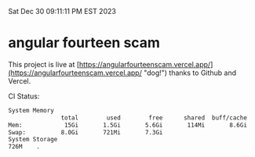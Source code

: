 Sat Dec 30 09:11:11 PM EST 2023

# angular fourteen scam


This project is live at [https://angularfourteenscam.vercel.app/](https://angularfourteenscam.vercel.app/ "dog!") thanks to Github and Vercel.

CI Status: 

```bash
System Memory
               total        used        free      shared  buff/cache   available
Mem:            15Gi       1.5Gi       5.6Gi       114Mi       8.6Gi        13Gi
Swap:          8.0Gi       721Mi       7.3Gi
System Storage
726M	.
```
